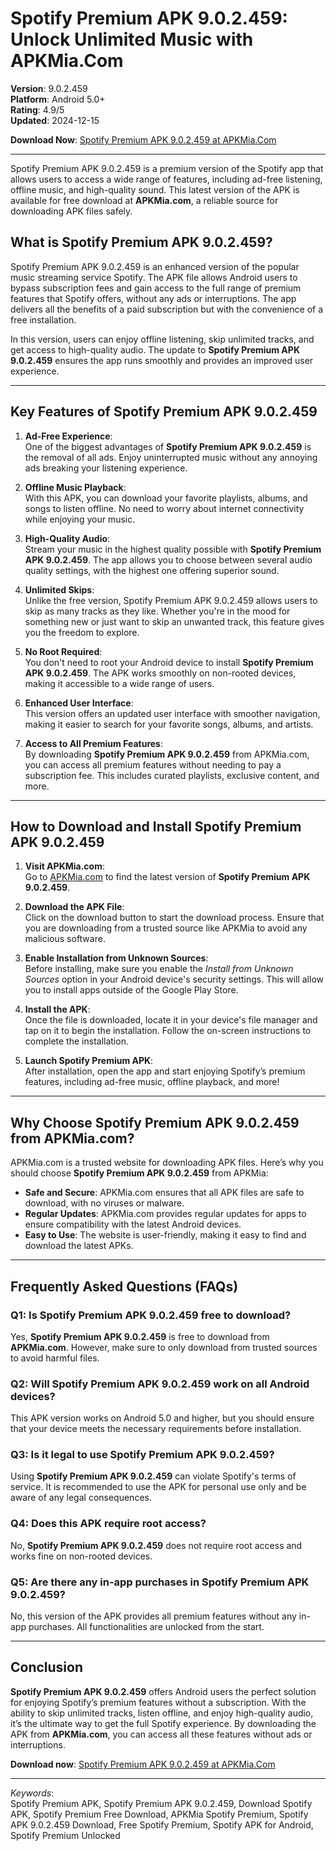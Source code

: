 # Spotify Premium APK 9.0.2.459: Unlock Unlimited Music with APKMia.Com

**Version**: 9.0.2.459  
**Platform**: Android 5.0+  
**Rating**: 4.9/5  
**Updated**: 2024-12-15  

**Download Now**: [Spotify Premium APK 9.0.2.459 at APKMia.Com](https://apkmia.com/)

---

Spotify Premium APK 9.0.2.459 is a premium version of the Spotify app that allows users to access a wide range of features, including ad-free listening, offline music, and high-quality sound. This latest version of the APK is available for free download at **APKMia.com**, a reliable source for downloading APK files safely.

## What is Spotify Premium APK 9.0.2.459?

Spotify Premium APK 9.0.2.459 is an enhanced version of the popular music streaming service Spotify. The APK file allows Android users to bypass subscription fees and gain access to the full range of premium features that Spotify offers, without any ads or interruptions. The app delivers all the benefits of a paid subscription but with the convenience of a free installation.

In this version, users can enjoy offline listening, skip unlimited tracks, and get access to high-quality audio. The update to **Spotify Premium APK 9.0.2.459** ensures the app runs smoothly and provides an improved user experience.

---

## Key Features of Spotify Premium APK 9.0.2.459

1. **Ad-Free Experience**:  
   One of the biggest advantages of **Spotify Premium APK 9.0.2.459** is the removal of all ads. Enjoy uninterrupted music without any annoying ads breaking your listening experience.

2. **Offline Music Playback**:  
   With this APK, you can download your favorite playlists, albums, and songs to listen offline. No need to worry about internet connectivity while enjoying your music.

3. **High-Quality Audio**:  
   Stream your music in the highest quality possible with **Spotify Premium APK 9.0.2.459**. The app allows you to choose between several audio quality settings, with the highest one offering superior sound.

4. **Unlimited Skips**:  
   Unlike the free version, Spotify Premium APK 9.0.2.459 allows users to skip as many tracks as they like. Whether you're in the mood for something new or just want to skip an unwanted track, this feature gives you the freedom to explore.

5. **No Root Required**:  
   You don't need to root your Android device to install **Spotify Premium APK 9.0.2.459**. The APK works smoothly on non-rooted devices, making it accessible to a wide range of users.

6. **Enhanced User Interface**:  
   This version offers an updated user interface with smoother navigation, making it easier to search for your favorite songs, albums, and artists.

7. **Access to All Premium Features**:  
   By downloading **Spotify Premium APK 9.0.2.459** from APKMia.com, you can access all premium features without needing to pay a subscription fee. This includes curated playlists, exclusive content, and more.

---

## How to Download and Install Spotify Premium APK 9.0.2.459

1. **Visit APKMia.com**:  
   Go to [APKMia.com](https://apkmia.com/) to find the latest version of **Spotify Premium APK 9.0.2.459**.

2. **Download the APK File**:  
   Click on the download button to start the download process. Ensure that you are downloading from a trusted source like APKMia to avoid any malicious software.

3. **Enable Installation from Unknown Sources**:  
   Before installing, make sure you enable the *Install from Unknown Sources* option in your Android device's security settings. This will allow you to install apps outside of the Google Play Store.

4. **Install the APK**:  
   Once the file is downloaded, locate it in your device's file manager and tap on it to begin the installation. Follow the on-screen instructions to complete the installation.

5. **Launch Spotify Premium APK**:  
   After installation, open the app and start enjoying Spotify’s premium features, including ad-free music, offline playback, and more!

---

## Why Choose Spotify Premium APK 9.0.2.459 from APKMia.com?

APKMia.com is a trusted website for downloading APK files. Here’s why you should choose **Spotify Premium APK 9.0.2.459** from APKMia:

- **Safe and Secure**: APKMia.com ensures that all APK files are safe to download, with no viruses or malware.
- **Regular Updates**: APKMia.com provides regular updates for apps to ensure compatibility with the latest Android devices.
- **Easy to Use**: The website is user-friendly, making it easy to find and download the latest APKs.

---

## Frequently Asked Questions (FAQs)

### Q1: Is Spotify Premium APK 9.0.2.459 free to download?
Yes, **Spotify Premium APK 9.0.2.459** is free to download from **APKMia.com**. However, make sure to only download from trusted sources to avoid harmful files.

### Q2: Will Spotify Premium APK 9.0.2.459 work on all Android devices?
This APK version works on Android 5.0 and higher, but you should ensure that your device meets the necessary requirements before installation.

### Q3: Is it legal to use Spotify Premium APK 9.0.2.459?
Using **Spotify Premium APK 9.0.2.459** can violate Spotify's terms of service. It is recommended to use the APK for personal use only and be aware of any legal consequences.

### Q4: Does this APK require root access?
No, **Spotify Premium APK 9.0.2.459** does not require root access and works fine on non-rooted devices.

### Q5: Are there any in-app purchases in Spotify Premium APK 9.0.2.459?
No, this version of the APK provides all premium features without any in-app purchases. All functionalities are unlocked from the start.

---

## Conclusion

**Spotify Premium APK 9.0.2.459** offers Android users the perfect solution for enjoying Spotify’s premium features without a subscription. With the ability to skip unlimited tracks, listen offline, and enjoy high-quality audio, it’s the ultimate way to get the full Spotify experience. By downloading the APK from **APKMia.com**, you can access all these features without ads or interruptions. 

**Download now**: [Spotify Premium APK 9.0.2.459 at APKMia.Com](https://apkmia.com/)

---

*Keywords*:  
Spotify Premium APK, Spotify Premium APK 9.0.2.459, Download Spotify APK, Spotify Premium Free Download, APKMia Spotify Premium, Spotify APK 9.0.2.459 Download, Free Spotify Premium, Spotify APK for Android, Spotify Premium Unlocked
